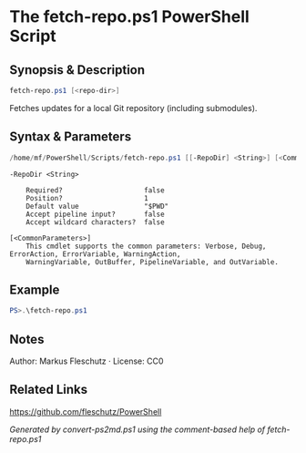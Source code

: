 # The fetch-repo.ps1 PowerShell Script

## Synopsis & Description
```powershell
fetch-repo.ps1 [<repo-dir>]
```

Fetches updates for a local Git repository (including submodules).

## Syntax & Parameters
```powershell
/home/mf/PowerShell/Scripts/fetch-repo.ps1 [[-RepoDir] <String>] [<CommonParameters>]
```

```
-RepoDir <String>
    
    Required?                    false
    Position?                    1
    Default value                "$PWD"
    Accept pipeline input?       false
    Accept wildcard characters?  false
```

```
[<CommonParameters>]
    This cmdlet supports the common parameters: Verbose, Debug, ErrorAction, ErrorVariable, WarningAction, 
    WarningVariable, OutBuffer, PipelineVariable, and OutVariable.
```

## Example
```powershell
PS>.\fetch-repo.ps1
```


## Notes
Author: Markus Fleschutz · License: CC0

## Related Links
https://github.com/fleschutz/PowerShell

*Generated by convert-ps2md.ps1 using the comment-based help of fetch-repo.ps1*
